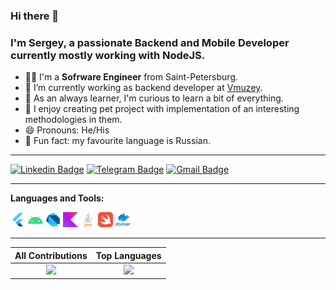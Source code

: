### Hi there 👋

### I'm Sergey, a passionate Backend and Mobile Developer currently mostly working with NodeJS.

- 👨‍💻  I'm a **Sofrware Engineer** from Saint-Petersburg.
- 🔭  I’m currently working as backend developer at [Vmuzey](https://vmuzey.com/).
- 📖  As an always learner, I'm curious to learn a bit of everything.
- 💙  I enjoy creating pet project with implementation of an interesting methodologies in them.
- 😄  Pronouns: He/His
- 🤫  Fun fact: my favourite language is Russian.

-------

[![Linkedin Badge](https://img.shields.io/badge/-sergey--lobanov-blue?style=for-the-badge&logo=Linkedin&logoColor=white&link=https://www.linkedin.com/in/sergey--lobanov/)](https://www.linkedin.com/in/sergey--lobanov/)
[![Telegram Badge](https://img.shields.io/badge/-ln__sergey-blue?style=for-the-badge&logo=Telegram&logoColor=white&link=https://t.me/ln_sergey)](https://t.me/ln_sergey)
[![Gmail Badge](https://img.shields.io/badge/-lnov.sergey@gmail.com-c14438?style=for-the-badge&logo=Gmail&logoColor=white&link=mailto:lnov.sergey@gmail.com)](mailto:lnov.sergey@gmail.com)

-------

**Languages and Tools:**  

<code><img height="24" src="https://raw.githubusercontent.com/github/explore/80688e429a7d4ef2fca1e82350fe8e3517d3494d/topics/flutter/flutter.png"></code>
<code><img height="24" src="https://raw.githubusercontent.com/github/explore/80688e429a7d4ef2fca1e82350fe8e3517d3494d/topics/android/android.png"></code>
<code><img height="24" src="https://raw.githubusercontent.com/github/explore/80688e429a7d4ef2fca1e82350fe8e3517d3494d/topics/dart/dart.png"></code>
<code><img height="24" src="https://raw.githubusercontent.com/github/explore/80688e429a7d4ef2fca1e82350fe8e3517d3494d/topics/kotlin/kotlin.png"></code>
<code><img height="24" src="https://raw.githubusercontent.com/github/explore/80688e429a7d4ef2fca1e82350fe8e3517d3494d/topics/java/java.png"></code>
<code><img height="24" src="https://raw.githubusercontent.com/github/explore/80688e429a7d4ef2fca1e82350fe8e3517d3494d/topics/swift/swift.png"></code>
<code><img height="24" src="https://raw.githubusercontent.com/github/explore/80688e429a7d4ef2fca1e82350fe8e3517d3494d/topics/docker/docker.png"></code>

-------

All Contributions             |  Top Languages
:-------------------------:|:-------------------------:
![](https://github-readme-stats.vercel.app/api?username=ln-sergey&show_icons=true&count_private=true&bg_color=30,e96443,904e95&title_color=fff&text_color=fff)  |  ![](https://github-readme-stats.vercel.app/api/top-langs/?username=ln-sergey&layout=compact&bg_color=30,e96443,904e95&title_color=fff&text_color=fff&hide=html,css)
